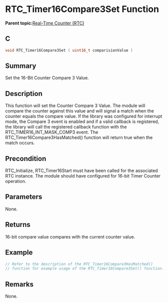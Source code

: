 # RTC\_Timer16Compare3Set Function

**Parent topic:**[Real-Time Counter \(RTC\)](GUID-3578D06D-FEC5-4769-ADC7-0D46730CD973.md)

## C

```c
void RTC_Timer16Compare3Set ( uint16_t comparisionValue )
```

## Summary

Set the 16-Bit Counter Compare 3 Value.

## Description

This function will set the Counter Compare 3 Value. The module will compare the counter against this value and will signal a match when the counter equals the compare value. If the library was configured for interrupt mode, the Compare 3 event is enabled and if a valid callback is registered, the library will call the registered callback function with the RTC\_TIMER16\_INT\_MASK\_COMP3 event. The RTC\_Timer16Compare3HasMatched\(\) function will return true when the match occurs.

## Precondition

RTC\_Initialize, RTC\_Timer16Start must have been called for the associated RTC instance. The module should have configured for 16-bit Timer Counter operation.

## Parameters

None.

## Returns

16-bit compare value compares with the current counter value.

## Example

```c
// Refer to the description of the RTC_Timer16Compare3HasMatched()
// function for example usage of the RTC_Timer16Compare3Set() function.

```

## Remarks

None.

